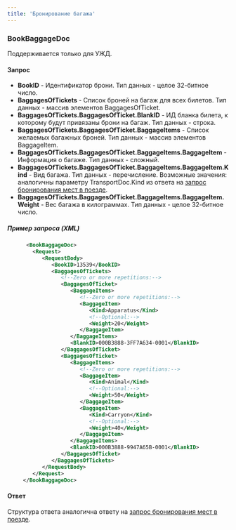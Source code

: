 ```yaml
---
title: 'Бронирование багажа'
---
```


### BookBaggageDoc

Поддерживается только для УЖД.

#### Запрос

-   **BookID** - Идентификатор брони. Тип данных - целое 32-битное число.
-   **BaggagesOfTickets** - Список броней на багаж для всех билетов. Тип данных - массив элементов BaggagesOfTicket.
-   **BaggagesOfTickets.BaggagesOfTicket.BlankID** - ИД бланка билета, к которому будут привязаны брони на багаж. Тип данных - строка.
-   **BaggagesOfTickets.BaggagesOfTicket.BaggageItems** - Список желаемых багажных броней. Тип данных - массив элементов BaggageItem.
-   **BaggagesOfTickets.BaggagesOfTicket.BaggageItems.BaggageItem** - Информация о багаже. Тип данных - сложный.
-   **BaggagesOfTickets.BaggagesOfTicket.BaggageItems.BaggageItem.Kind** - Вид багажа. Тип данных - перечисление. Возможные значения: аналогичны параметру TransportDoc.Kind из ответа на [запрос бронирования мест в поезде](/trains/trains_stages/booktrain).
-   **BaggagesOfTickets.BaggagesOfTicket.BaggageItems.BaggageItem.Weight** - Вес багажа в килограммах. Тип данных - целое 32-битное число.

##### Пример запроса (XML)
```xml
      <BookBaggageDoc>
        <Request>
           <RequestBody>
              <BookID>13539</BookID>
              <BaggagesOfTickets>
                 <!--Zero or more repetitions:-->
                 <BaggagesOfTicket>
                    <BaggageItems>
                       <!--Zero or more repetitions:-->
                       <BaggageItem>
                          <Kind>Apparatus</Kind>
                          <!--Optional:-->
                          <Weight>20</Weight>
                       </BaggageItem>
                    </BaggageItems>
                    <BlankID>000B3888-3FF7A634-0001</BlankID>
                 </BaggagesOfTicket>
                 <BaggagesOfTicket>
                    <BaggageItems>
                       <!--Zero or more repetitions:-->
                       <BaggageItem>
                          <Kind>Animal</Kind>
                          <!--Optional:-->
                          <Weight>50</Weight>
                       </BaggageItem>
                       <BaggageItem>
                          <Kind>Carryon</Kind>
                          <!--Optional:-->
                          <Weight>40</Weight>
                       </BaggageItem>
                    </BaggageItems>
                    <BlankID>000B3888-9947A65B-0001</BlankID>
                 </BaggagesOfTicket>
              </BaggagesOfTickets>
           </RequestBody>
        </Request>
     </BookBaggageDoc>
```

#### Ответ

Структура ответа аналогична ответу на [запрос бронирования мест в поезде](/trains/trains_stages/booktrain).